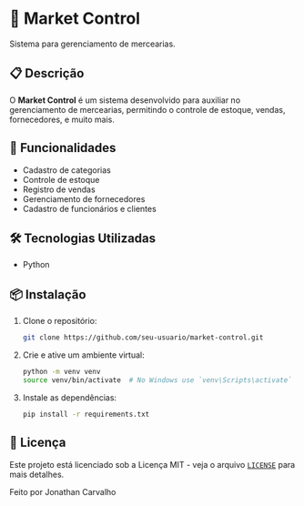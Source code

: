 # 🛒 Market Control

Sistema para gerenciamento de mercearias.

## 📋 Descrição

O **Market Control** é um sistema desenvolvido para auxiliar no gerenciamento de mercearias, permitindo o controle de estoque, vendas, fornecedores, e muito mais.

## 🚀 Funcionalidades

- Cadastro de categorias
- Controle de estoque
- Registro de vendas
- Gerenciamento de fornecedores
- Cadastro de funcionários e clientes

## 🛠 Tecnologias Utilizadas

- Python

## 📦 Instalação

1. Clone o repositório:
    ```sh
    git clone https://github.com/seu-usuario/market-control.git
    ```
2. Crie e ative um ambiente virtual:
    ```sh
    python -m venv venv
    source venv/bin/activate  # No Windows use `venv\Scripts\activate`
    ```
3. Instale as dependências:
    ```sh
    pip install -r requirements.txt
    ```

## 📝 Licença

Este projeto está licenciado sob a Licença MIT - veja o arquivo [`LICENSE`](command:_github.copilot.openRelativePath?%5B%7B%22scheme%22%3A%22file%22%2C%22authority%22%3A%22%22%2C%22path%22%3A%22%2FD%3A%2FUsers%2Fjonat%2FDocuments%2FGitHub%2Fmarket-control%2FLICENSE%22%2C%22query%22%3A%22%22%2C%22fragment%22%3A%22%22%7D%5D "d:\Users\jonat\Documents\GitHub\market-control\LICENSE") para mais detalhes.

Feito por Jonathan Carvalho
